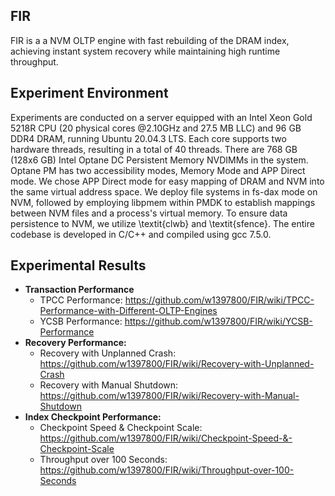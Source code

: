 FIR
-----------------

FIR is a  a NVM OLTP engine with fast rebuilding of the DRAM index, achieving instant system recovery while maintaining high runtime throughput.




Experiment Environment
------------

Experiments are conducted on a server equipped with an Intel Xeon Gold 5218R CPU (20 physical cores @2.10GHz and 27.5 MB LLC) and 96 GB DDR4 DRAM, running Ubuntu 20.04.3 LTS. Each core supports two hardware threads, resulting in a total of 40 threads. There are 768 GB (128x6 GB) Intel Optane DC Persistent Memory NVDIMMs in the system. Optane PM has two accessibility modes, Memory Mode and APP Direct mode. We chose APP Direct mode for easy mapping of DRAM and NVM into the same virtual address space. We deploy file systems in fs-dax mode on NVM, followed by employing libpmem within PMDK to establish mappings between NVM files and a process's virtual memory. To ensure data persistence to NVM, we utilize \textit{clwb} and \textit{sfence}. The entire codebase is developed in C/C++ and compiled using gcc 7.5.0.


Experimental Results
-------------

- **Transaction Performance**
    - TPCC Performance: https://github.com/w1397800/FIR/wiki/TPCC-Performance-with-Different-OLTP-Engines
    - YCSB Performance: https://github.com/w1397800/FIR/wiki/YCSB-Performance
- **Recovery Performance:**
    - Recovery with Unplanned Crash: https://github.com/w1397800/FIR/wiki/Recovery-with-Unplanned-Crash
    - Recovery with Manual Shutdown: https://github.com/w1397800/FIR/wiki/Recovery-with-Manual-Shutdown
- **Index Checkpoint Performance:**
    - Checkpoint Speed & Checkpoint Scale: https://github.com/w1397800/FIR/wiki/Checkpoint-Speed-&-Checkpoint-Scale
    - Throughput over 100 Seconds: https://github.com/w1397800/FIR/wiki/Throughput-over-100-Seconds
